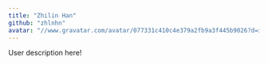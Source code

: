 ```yaml
---
title: "Zhilin Han"
github: "zhlnhn"
avatar: "//www.gravatar.com/avatar/077331c410c4e379a2fb9a3f445b9026?d=identicon"
---
```


User description here!
